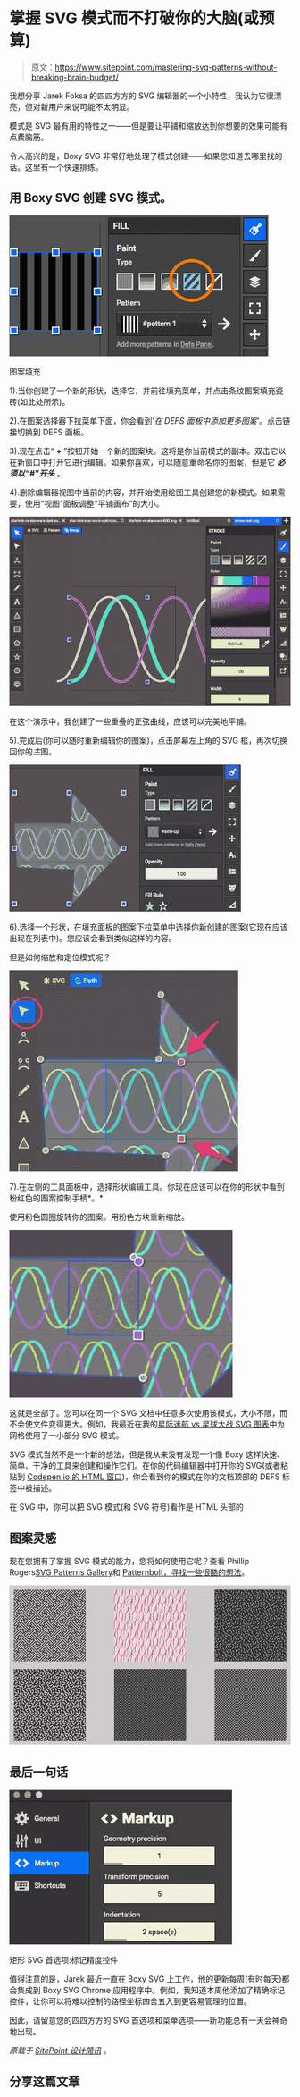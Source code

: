 # 掌握 SVG 模式而不打破你的大脑(或预算)

> 原文：<https://www.sitepoint.com/mastering-svg-patterns-without-breaking-brain-budget/>

我想分享 Jarek Foksa 的四四方方的 SVG 编辑器的一个小特性，我认为它很漂亮，但对新用户来说可能不太明显。

模式是 SVG 最有用的特性之一——但是要让平铺和缩放达到你想要的效果可能有点费脑筋。

令人高兴的是，Boxy SVG 非常好地处理了模式创建——如果您知道去哪里找的话。这里有一个快速排练。

## 用 Boxy SVG 创建 SVG 模式。

![Pattern fill](img/ccbcd3fd10f01ca36c782a115a38f993.png)

图案填充

1).当你创建了一个新的形状，选择它，并前往填充菜单，并点击条纹图案填充瓷砖(如此处所示)。

2).在图案选择器下拉菜单下面，你会看到'*在 DEFS 面板中添加更多图案'*。点击链接切换到 DEFS 面板。

3).现在点击“ **+** ”按钮开始一个新的图案块。这将是你当前模式的副本。双击它以在新窗口中打开它进行编辑。如果你喜欢，可以随意重命名你的图案，但是它 ***必须以“#”开头*** 。

4).删除编辑器视图中当前的内容，并开始使用绘图工具创建您的新模式。如果需要，使用“视图”面板调整“平铺画布”的大小。

![pattern-constructor](img/6eaee940e283ea181bacb61cba3cd76d.png)

在这个演示中，我创建了一些重叠的正弦曲线，应该可以完美地平铺。

5).完成后(你可以随时重新编辑你的图案)，点击屏幕左上角的 SVG 框，再次切换回你的*主*图。

![Pattern fill](img/9fa9ba31cffe48d00e43c9838151e6fa.png)

6).选择一个形状，在填充面板的图案下拉菜单中选择你新创建的图案(它现在应该出现在列表中)。您应该会看到类似这样的内容。

但是如何缩放和定位模式呢？

![Pattern handles](img/ef397b93cdfc9ab488af281530bf9441.png)

7).在左侧的工具面板中，选择形状编辑工具。你现在应该可以在你的形状中看到粉红色的图案控制手柄*。*

使用粉色圆圈旋转你的图案。用粉色方块重新缩放。

![Rotate and position your pattern.](img/ebb1290a910c9d001d43e69619b48af4.png)

这就是全部了。您可以在同一个 SVG 文档中任意多次使用该模式，大小不限，而不会使文件变得更大。例如，我最近在我的[星际迷航 vs 星球大战 SVG 图表](https://uploads.sitepoint.com/wp-content/uploads/2016/04/1461758582optimised.svg)中为网格使用了一小部分 SVG 模式。

SVG 模式当然不是一个新的想法，但是我从来没有发现一个像 Boxy 这样快速、简单、干净的工具来创建和操作它们。在你的代码编辑器中打开你的 SVG(或者粘贴到 [Codepen.io 的 HTML 窗口](http://codepen.io/))，你会看到你的模式在你的文档顶部的 DEFS 标签中被描述。

在 SVG 中，你可以把 SVG 模式(和 SVG 符号)看作是 HTML 头部的

## 图案灵感

现在您拥有了掌握 SVG 模式的能力，您将如何使用它呢？查看 Phillip Rogers[SVG Patterns Gallery](https://philiprogers.com/svgpatterns/)和 [Patternbolt，寻找一些很酷的想法](http://buseca.github.io/patternbolt/)。

![Patternbolt](img/e813a1110344f2ee4aa797d83b090f47.png)

## 最后一句话

![Markup precision controls](img/4e79a04a4b307c627f16847ee21e0647.png)

矩形 SVG 首选项:标记精度控件

值得注意的是，Jarek 最近一直在 Boxy SVG 上工作，他的更新每周(有时每天)都会集成到 Boxy SVG Chrome 应用程序中。例如，我知道本周他添加了精确标记控件，让你可以将难以控制的路径坐标四舍五入到更容易管理的位置。

因此，请留意您的四四方方的 SVG 首选项和菜单选项——新功能总有一天会神奇地出现。

*原载于 [SitePoint 设计简讯](https://www.sitepoint.com/newsletter/)* 。

## 分享这篇文章